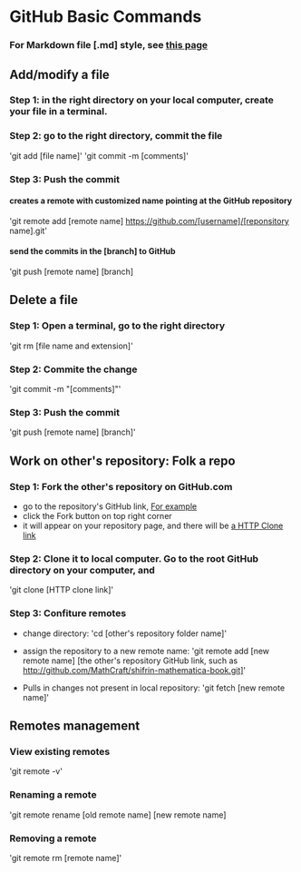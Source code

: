 GitHub Basic Commands
====

### For Markdown file [.md] style, see [this page](http://support.iawriter.com/help/kb/general-questions/markdown-syntax-reference-guide)

## Add/modify a file

### Step 1: in the right directory on your local computer, create your file in a terminal.

### Step 2: go to the right directory, commit the file

'git add [file name]'
'git commit -m [comments]'

### Step 3: Push the commit

#### creates a remote with customized name pointing at the GitHub repository

'git remote add [remote name] https://github.com/[username]/[reponsitory name].git'

#### send the commits in the [branch] to GitHub

'git push [remote name] [branch]

## Delete a file

### Step 1: Open a terminal, go to the right directory 

'git rm [file name and extension]'

### Step 2: Commite the change

'git commit -m "[comments]"'

### Step 3: Push the commit

'git push [remote name] [branch]'

## Work on other's repository: Folk a repo

### Step 1: Fork the other's repository on GitHub.com 

* go to the repository's GitHub link, [For example](https://github.com/MathCraft/shifrin-mathematica-book)
* click the Fork button on top right corner
* it will appear on your repository page, and there will be [a HTTP Clone link](https://github.com/mathcraftdlou/shifrin-mathematica-book)

### Step 2: Clone it to local computer. Go to the root GitHub directory on your computer, and

'git clone [HTTP clone link]'

### Step 3: Confiture remotes

* change directory: 
'cd [other's repository folder name]'

* assign the repository to a new remote name:
'git remote add [new remote name] [the other's repository GitHub link, such as 
 http://github.com/MathCraft/shifrin-mathematica-book.git]'

* Pulls in changes not present in local repository:
'git fetch [new remote name]'

## Remotes management

### View existing remotes
'git remote -v'

### Renaming a remote
'git remote rename [old remote name] [new remote name]

### Removing a remote
'git remote rm [remote name]'



 

